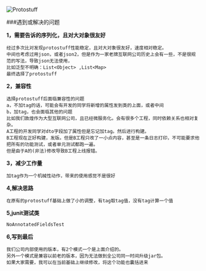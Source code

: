 ![Protostuff](https://protostuff.github.io/images/protostuff_300x100.png)

###遇到或解决的问题

**1，需要告诉的序列化，且对大对象很友好**

    经过多次比对发现protostuff性能稳定，且对大对象很友好，速度相对稳定。
    中间也考虑过用json，或者json2，但是作为一家老牌互联网公司历史上会有一些，不是很规范的写法，导致json无法使用，
    比如泛型不明确：List<Object> ,List<Map>
    最终选择了protostuff
**2，兼容性**

    选择protostuff后面临兼容性的问题
    a，不加tag的话，可能会有开发的同学将新增的属性发到类的上面，或者中间
    b，加tag，也会面临其他的问题
    比如我们敦煌作为大型互联网公司，且已经微服务化。会有很多个工程，同时依赖关系也相对复杂。
    A工程的开发同学对dto字段加了属性但是忘记加tag。然后进行构建。
    B工程现在正好构建，发版。但是B工程只改了一小点内容，甚至是一条日志打印，不可能要求他把所有的功能测试，或者单元测试都跑一遍。
    但是由于A的(非法)修改导致B工程上线报错。
**3，减少工作量**

    加tag作为一个机械性动作，带来的使用感觉不是很好


**4,解决思路**

    在原有的protostuff基础上做了小的调整，有tag取tag值，没有tag计算一个值

**5,junit测试类**

    NoAnnotatedFieldsTest

**6,写到最后**

    我们公司内部使用的版本，有2个模式一个是上面介绍的。
    另外一个模式是兼容以前老的版本，因为无法做到全公司同一时间升级jar包。
    如果大家需要，我可以在当前基础上继续修改，将这个功能也囊括进来
